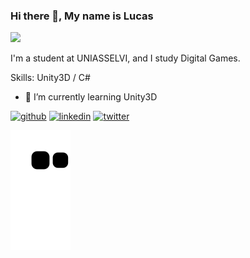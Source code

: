 ### Hi there 👋, My name is Lucas
![](https://bit.ly/3uS9vUm)

I'm a student at UNIASSELVI, and I study Digital Games.

Skills: Unity3D / C# 

- 🌱 I’m currently learning Unity3D 


[<img src='https://cdn.jsdelivr.net/npm/simple-icons@3.0.1/icons/github.svg' alt='github' height='40'>](https://github.com/lucasogs)  [<img src='https://cdn.jsdelivr.net/npm/simple-icons@3.0.1/icons/linkedin.svg' alt='linkedin' height='40'>](https://www.linkedin.com/in/lucas-oliveira-gomes-de-souza-775030158/)  [<img src='https://cdn.jsdelivr.net/npm/simple-icons@3.0.1/icons/twitter.svg' alt='twitter' height='40'>](https://twitter.com/lucas_ogs)  



  ![Snake animation](https://github.com/rafaballerini/rafaballerini/blob/output/github-contribution-grid-snake.svg)
